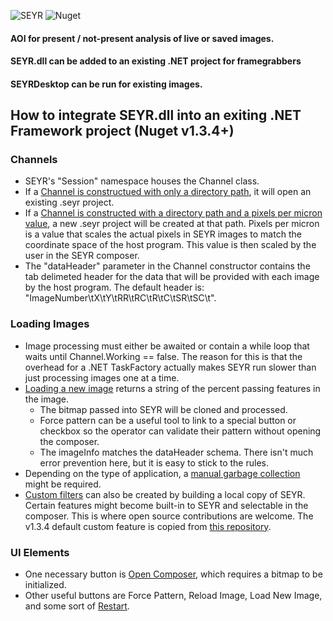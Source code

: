 ![SEYR](https://user-images.githubusercontent.com/19335151/165121032-fe8c9a68-3cf7-4112-8ee5-a5f04922ef1c.png) ![Nuget](https://img.shields.io/nuget/v/SEYR)
#### AOI for present / not-present analysis of live or saved images.
#### SEYR.dll can be added to an existing .NET project for framegrabbers
#### SEYRDesktop can be run for existing images.

## How to integrate SEYR.dll into an exiting .NET Framework project (Nuget v1.3.4+)
### Channels
- SEYR's "Session" namespace houses the Channel class. 
- If a [Channel is constructued with only a directory path](https://github.com/bradmartin333/SEYR/blob/637b27327cb87c60b721c60accababeb3caa84ab/SEYRproject/SEYRDesktop/FormMain.cs#L106), it will open an existing .seyr project.
- If a [Channel is constructed with a directory path and a pixels per micron value](https://github.com/bradmartin333/SEYR/blob/637b27327cb87c60b721c60accababeb3caa84ab/SEYRproject/SEYRDesktop/FormMain.cs#L108), a new .seyr project will be created at that path. Pixels per micron is a value that scales the actual pixels in SEYR images to match the coordinate space of the host program. This value is then scaled by the user in the SEYR composer.
- The "dataHeader" parameter in the Channel constructor contains the tab delimeted header for the data that will be provided with each image by the host program. The default header is: "ImageNumber\tX\tY\tRR\tRC\tR\tC\tSR\tSC\t".
### Loading Images
- Image processing must either be awaited or contain a while loop that waits until Channel.Working == false. The reason for this is that the overhead for a .NET TaskFactory actually makes SEYR run slower than just processing images one at a time.
- [Loading a new image](https://github.com/bradmartin333/SEYR/blob/53bd15335e012986d650a825d8d99a340c1b5b7d/SEYRproject/SEYRDesktop/FormMain.cs#L33) returns a string of the percent passing features in the image.
  - The bitmap passed into SEYR will be cloned and processed.
  - Force pattern can be a useful tool to link to a special button or checkbox so the operator can validate their pattern without opening the composer.
  - The imageInfo matches the dataHeader schema. There isn't much error prevention here, but it is easy to stick to the rules.
- Depending on the type of application, a [manual garbage collection](https://github.com/bradmartin333/SEYR/blob/53bd15335e012986d650a825d8d99a340c1b5b7d/SEYRproject/SEYRDesktop/FormMain.cs#L36) might be required.
- [Custom filters](https://github.com/bradmartin333/SEYR/blob/71c895f670465773c0bc00a33e932b7a4292b2cf/SEYRproject/SEYRDesktop/FormMain.cs#L170) can also be created by building a local copy of SEYR. Certain features might become built-in to SEYR and selectable in the composer. This is where open source contributions are welcome. The v1.3.4 default custom feature is copied from [this repository](https://github.com/bradmartin333/GridImaging).
### UI Elements
- One necessary button is [Open Composer](https://github.com/bradmartin333/SEYR/blob/53bd15335e012986d650a825d8d99a340c1b5b7d/SEYRproject/SEYRDesktop/FormMain.cs#L41), which requires a bitmap to be initialized.
- Other useful buttons are Force Pattern, Reload Image, Load New Image, and some sort of [Restart](https://github.com/bradmartin333/SEYR/blob/53bd15335e012986d650a825d8d99a340c1b5b7d/SEYRproject/SEYRDesktop/FormMain.cs#L44).
